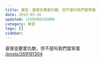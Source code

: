 ```yaml
---
title: 複習：基督徒要愛仇敵，但不是叫我們當笨蛋
date: 2019-05-26
updated: 1559398245000
category: 複習
tags: []
sidebar: 
---
```


<p>基督徒要愛仇敵，但不是叫我們當笨蛋<br/>
<a href="/posts/269191304" target="_blank">/posts/269191304</a></p>
<p> </p>

